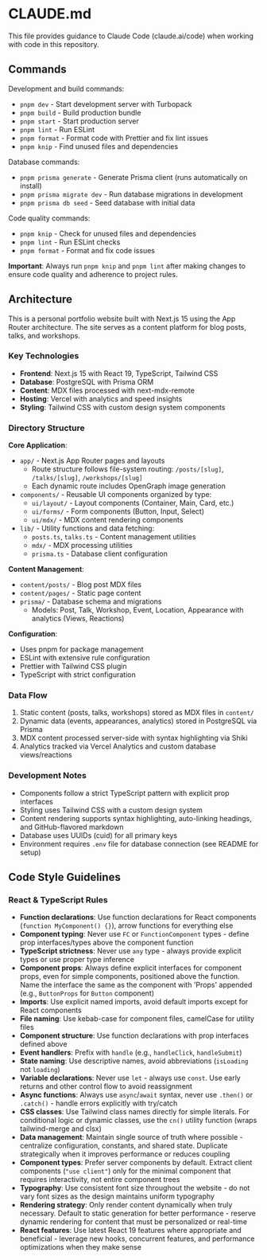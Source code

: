 # CLAUDE.md

This file provides guidance to Claude Code (claude.ai/code) when working with code in this repository.

## Commands

Development and build commands:

- `pnpm dev` - Start development server with Turbopack
- `pnpm build` - Build production bundle
- `pnpm start` - Start production server
- `pnpm lint` - Run ESLint
- `pnpm format` - Format code with Prettier and fix lint issues
- `pnpm knip` - Find unused files and dependencies

Database commands:

- `pnpm prisma generate` - Generate Prisma client (runs automatically on install)
- `pnpm prisma migrate dev` - Run database migrations in development
- `pnpm prisma db seed` - Seed database with initial data

Code quality commands:

- `pnpm knip` - Check for unused files and dependencies
- `pnpm lint` - Run ESLint checks
- `pnpm format` - Format and fix code issues

**Important**: Always run `pnpm knip` and `pnpm lint` after making changes to ensure code quality and adherence to project rules.

## Architecture

This is a personal portfolio website built with Next.js 15 using the App Router architecture. The site serves as a content platform for blog posts, talks, and workshops.

### Key Technologies

- **Frontend**: Next.js 15 with React 19, TypeScript, Tailwind CSS
- **Database**: PostgreSQL with Prisma ORM
- **Content**: MDX files processed with next-mdx-remote
- **Hosting**: Vercel with analytics and speed insights
- **Styling**: Tailwind CSS with custom design system components

### Directory Structure

**Core Application**:

- `app/` - Next.js App Router pages and layouts
  - Route structure follows file-system routing: `/posts/[slug]`, `/talks/[slug]`, `/workshops/[slug]`
  - Each dynamic route includes OpenGraph image generation
- `components/` - Reusable UI components organized by type:
  - `ui/layout/` - Layout components (Container, Main, Card, etc.)
  - `ui/forms/` - Form components (Button, Input, Select)
  - `ui/mdx/` - MDX content rendering components
- `lib/` - Utility functions and data fetching:
  - `posts.ts`, `talks.ts` - Content management utilities
  - `mdx/` - MDX processing utilities
  - `prisma.ts` - Database client configuration

**Content Management**:

- `content/posts/` - Blog post MDX files
- `content/pages/` - Static page content
- `prisma/` - Database schema and migrations
  - Models: Post, Talk, Workshop, Event, Location, Appearance with analytics (Views, Reactions)

**Configuration**:

- Uses pnpm for package management
- ESLint with extensive rule configuration
- Prettier with Tailwind CSS plugin
- TypeScript with strict configuration

### Data Flow

1. Static content (posts, talks, workshops) stored as MDX files in `content/`
2. Dynamic data (events, appearances, analytics) stored in PostgreSQL via Prisma
3. MDX content processed server-side with syntax highlighting via Shiki
4. Analytics tracked via Vercel Analytics and custom database views/reactions

### Development Notes

- Components follow a strict TypeScript pattern with explicit prop interfaces
- Styling uses Tailwind CSS with a custom design system
- Content rendering supports syntax highlighting, auto-linking headings, and GitHub-flavored markdown
- Database uses UUIDs (cuid) for all primary keys
- Environment requires `.env` file for database connection (see README for setup)

## Code Style Guidelines

### React & TypeScript Rules

- **Function declarations**: Use function declarations for React components (`function MyComponent() {}`), arrow functions for everything else
- **Component typing**: Never use `FC` or `FunctionComponent` types - define prop interfaces/types above the component function
- **TypeScript strictness**: Never use `any` type - always provide explicit types or use proper type inference
- **Component props**: Always define explicit interfaces for component props, even for simple components, positioned above the function. Name the interface the same as the component with 'Props' appended (e.g., `ButtonProps` for `Button` component)
- **Imports**: Use explicit named imports, avoid default imports except for React components
- **File naming**: Use kebab-case for component files, camelCase for utility files
- **Component structure**: Use function declarations with prop interfaces defined above
- **Event handlers**: Prefix with `handle` (e.g., `handleClick`, `handleSubmit`)
- **State naming**: Use descriptive names, avoid abbreviations (`isLoading` not `loading`)
- **Variable declarations**: Never use `let` - always use `const`. Use early returns and other control flow to avoid reassignment
- **Async functions**: Always use `async`/`await` syntax, never use `.then()` or `.catch()` - handle errors explicitly with try/catch
- **CSS classes**: Use Tailwind class names directly for simple literals. For conditional logic or dynamic classes, use the `cn()` utility function (wraps tailwind-merge and clsx)
- **Data management**: Maintain single source of truth where possible - centralize configuration, constants, and shared state. Duplicate strategically when it improves performance or reduces coupling
- **Component types**: Prefer server components by default. Extract client components (`"use client"`) only for the minimal component that requires interactivity, not entire component trees
- **Typography**: Use consistent font size throughout the website - do not vary font sizes as the design maintains uniform typography
- **Rendering strategy**: Only render content dynamically when truly necessary. Default to static generation for better performance - reserve dynamic rendering for content that must be personalized or real-time
- **React features**: Use latest React 19 features where appropriate and beneficial - leverage new hooks, concurrent features, and performance optimizations when they make sense

